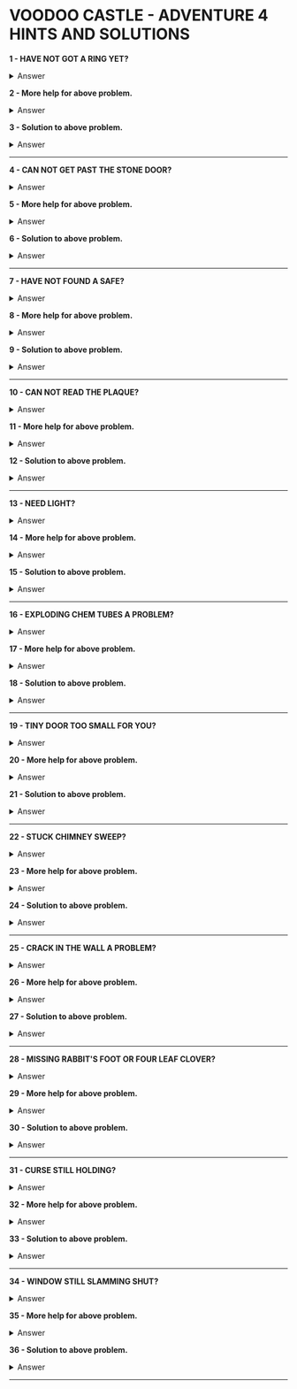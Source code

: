 # VOODOO CASTLE - ADVENTURE 4 HINTS AND SOLUTIONS

**1 - HAVE NOT GOT A RING YET?**
<details><summary>Answer</summary>IT IS WHERE YOU STARTED</details>

**2 - More help for above problem.**
<details><summary>Answer</summary>OPEN COFFIN</details>

**3 - Solution to above problem.**
<details><summary>Answer</summary>OPEN COFFIN - LOOK COUNT - GET RING</details>

---


**4 - CAN NOT GET PAST THE STONE DOOR?**
<details><summary>Answer</summary>READ THE RING</details>

**5 - More help for above problem.**
<details><summary>Answer</summary>LOOK AT STONE IN THE WALL</details>

**6 - Solution to above problem.**
<details><summary>Answer</summary>WAVE RING AT THE DOOR</details>

---


**7 - HAVE NOT FOUND A SAFE?**
<details><summary>Answer</summary>REMOVE ANIMAL HEADS</details>

**8 - More help for above problem.**
<details><summary>Answer</summary>TRY THE ARMORY</details>

**9 - Solution to above problem.**
<details><summary>Answer</summary>GET THE SWORD AND GET THE ANIMAL HEADS</details>

---


**10 - CAN NOT READ THE PLAQUE?**
<details><summary>Answer</summary>NEED LENS</details>

**11 - More help for above problem.**
<details><summary>Answer</summary>READ IT IN SCANT LIGHT</details>

**12 - Solution to above problem.**
<details><summary>Answer</summary>ENTER FIREPLACE OR SOMEWHERE DARK - HAVE THE GLASS - READ THE PLAQUE</details>

---


**13 - NEED LIGHT?**
<details><summary>Answer</summary>DUSTY ?</details>

**14 - More help for above problem.**
<details><summary>Answer</summary>IDOL</details>

**15 - Solution to above problem.**
<details><summary>Answer</summary>CLEAN IDOL</details>

---


**16 - EXPLODING CHEM TUBES A PROBLEM?**
<details><summary>Answer</summary>TRY ARMORY</details>

**17 - More help for above problem.**
<details><summary>Answer</summary>PROTECT YOURSELF</details>

**18 - Solution to above problem.**
<details><summary>Answer</summary>CARRY THE SHIELD</details>

---


**19 - TINY DOOR TOO SMALL FOR YOU?**
<details><summary>Answer</summary>EXAMINE CHEMICALS</details>

**20 - More help for above problem.**
<details><summary>Answer</summary>MIX CHEMICALS</details>

**21 - Solution to above problem.**
<details><summary>Answer</summary>MIX AND DRINK CHEMICALS</details>

---


**22 - STUCK CHIMNEY SWEEP?**
<details><summary>Answer</summary>IF YOU CAN NOT PULL HIM OUT ...</details>

**23 - More help for above problem.**
<details><summary>Answer</summary>GET HIM OUT THE WAY HE CAME IN</details>

**24 - Solution to above problem.**
<details><summary>Answer</summary>PUSH SWEEP</details>

---


**25 - CRACK IN THE WALL A PROBLEM?**
<details><summary>Answer</summary>SUMMON THE MEDIUM IN HER CHAMBER</details>

**26 - More help for above problem.**
<details><summary>Answer</summary>BAG IS THE KEY REMEMBER THE RING</details>

**27 - Solution to above problem.**
<details><summary>Answer</summary>WAVE BAG BY CRACK</details>

---


**28 - MISSING RABBIT'S FOOT OR FOUR LEAF CLOVER?**
<details><summary>Answer</summary>ONE IS BY A KETTLE THE OTHER BY NETTLES</details>

**29 - More help for above problem.**
<details><summary>Answer</summary>LOOK KETTLE AND REMEMBER A SMALL PASSAGE</details>

**30 - Solution to above problem.**
<details><summary>Answer</summary>LOOK GRAVE - MOVE KETTLE - GO HOLE</details>

---


**31 - CURSE STILL HOLDING?**
<details><summary>Answer</summary>LISTEN TO MEDIUM ABOUT THE GOOD LUCK CHARMS</details>

**32 - More help for above problem.**
<details><summary>Answer</summary>BE SURE YOU HAVE THE DOLL</details>

**33 - Solution to above problem.**
<details><summary>Answer</summary>BE SURE THE GOOD LUCK CHARM IS ALSO ON THE COUNT</details>

---


**34 - WINDOW STILL SLAMMING SHUT?**
<details><summary>Answer</summary>GET LUCKY</details>

**35 - More help for above problem.**
<details><summary>Answer</summary>CARRY THE RIGHT ITEM</details>

**36 - Solution to above problem.**
<details><summary>Answer</summary>CARRY THE CLOVER</details>

---
